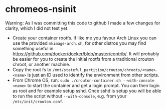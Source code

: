 # chromeos-nsinit

Warning: As I was committing this code to github I made a few changes for clarity, which I did not test yet.

- Create your container rootfs. If like me you favour Arch Linux you can use the provided `mkimage-arch.sh`, for other distros you may find something useful in https://github.com/docker/docker/blob/master/contrib/. It will probably be easier for you to create the initial rootfs from a traditional crouton chroot, or another machine.
- Copy the root fs to `/mnt/stateful_partition/crouton/chroots/<name>`. `<name>` is just an ID used to identify the environment from other scripts.
- From Chrome OS, run: `sudo ./crouton-container.sh --with-console <name>` to start the container and get a login prompt. You can then login as root and for example setup sshd. Once sshd is setup you will be able to run the script without `--with-console`, e.g. from your `/etc/init/crouton.conf`.
